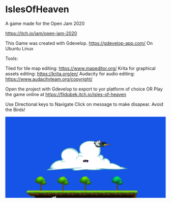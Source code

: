# IslesOfHeaven
A game made for the Open Jam 2020

https://itch.io/jam/open-jam-2020

This Game was created with Gdevelop. https://gdevelop-app.com/
On Ubuntu Linux

Tools:

Tiled for tile map editing: https://www.mapeditor.org/
Krita for graphical assets editing: https://krita.org/en/
Audacity for audio editing: https://www.audacityteam.org/copyright/


Open the project with Gdevelop to export to yor platform of choice OR
Play the game online at https://fildubek.itch.io/isles-of-heaven

Use Directional keys to Navigate
Click on message to make disapear.
Avoid the Birds!

![Image of Isles Of Heaven](https://github.com/PrimalCoder/islesofheaven/blob/master/Textures/cover.png)
